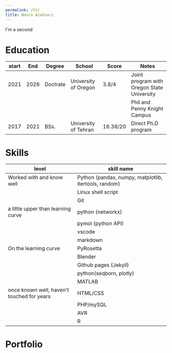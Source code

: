 ```yaml
---
permalink: /CV/
title: Noora Azadvari
---
```

I'm a second

# Education
|start|End|Degree|School|Score|Notes|
|-----|---|------|------|-----|-----|
|2021|2026|Doctrate|University of Oregon|3.8/4|Joint program with Oregon State University|
||||||Phil and Penny Knight Campus|
|2017|2021|BSs.|University of Tehran|16.38/20|Direct Ph.D program|

# Skills
|level|skill name|
|-----|------|
|Worked with and know well|Python (pandas, numpy, matplotlib, itertools, random)|
||Linux shell script|
||Git|
|a little upper than learning curve|python (networkx)|
||pymol (python API)| 
||vscode|
||markdown|
|On the learning curve|PyRosetta|
||Blender| 
||Github pages (Jekyll)| 
||python(seqborn, plotly)| 
||MATLAB| 
|once known well, haven't touched for years|HTML/CSS| 
||PHP/mySQL|
||AVR|
||R|

# Portfolio


